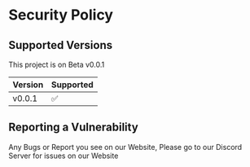 # Security Policy

## Supported Versions

This project is on Beta v0.0.1

| Version | Supported          |
| ------- | ------------------ |
| v0.0.1   | :white_check_mark: |

## Reporting a Vulnerability

Any Bugs or Report you see on our Website, Please go to our Discord Server for issues on our Website
